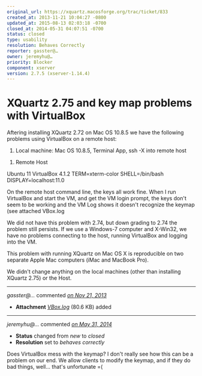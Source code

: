 ```yaml
---
original_url: https://xquartz.macosforge.org/trac/ticket/833
created_at: 2013-11-21 10:04:27 -0800
updated_at: 2015-08-13 02:03:18 -0700
closed_at: 2014-05-31 04:07:51 -0700
status: closed
type: usability
resolution: Behaves Correctly
reporter: gasster@…
owner: jeremyhu@…
priority: Blocker
component: xserver
version: 2.7.5 (xserver-1.14.4)
---
```


XQuartz 2.75 and key map problems with VirtualBox
=================================================


Aftering installing XQuartz 2.72 on Mac OS 10.8.5 we have the following problems using VirtualBox on a remote host:

1.  Local machine: Mac OS 10.8.5, Terminal App, ssh -X into remote host

<!-- -->

1.  Remote Host

Ubuntu 11
VirtualBox 4.1.2
TERM=xterm-color
SHELL=/bin/bash
DISPLAY=localhost:11.0

On the remote host command line, the keys all work fine.
When I run VirtualBox and start the VM, and get the VM login prompt, the keys don't seem to be working and the VM Log shows it doesn't recognize the keymap (see attached VBox.log

We did not have this problem with 2.74, but down grading to 2.74 the problem still persists.
If we use a Windows-7 computer and X-Win32, we have no problems connecting to the host, running VirtualBox and logging into the VM.

This problem with running XQuartz on Mac OS X is reproducible on two separate Apple Mac computers (iMac and MacBook Pro).

We didn't change anything on the local machines (other than installing XQuartz 2.75) or the Host.



---

*gasster@…* commented *[on Nov 21, 2013](https://xquartz.macosforge.org/trac/attachment/ticket/833/VBox.log "November 21, 2013 at 10:05 AM PST")*

-   **Attachment** *[VBox.log](../attachment/ticket/833/VBox.log)* (80.6 KB) added



---

*jeremyhu@…* commented *[on May 31, 2014](https://xquartz.macosforge.org/trac/ticket/833#comment:1 "May 31, 2014 at 4:07 AM PDT")*

-   **Status** changed from *new* to *closed*
-   **Resolution** set to *behaves correctly*

Does VirtualBox mess with the keymap? I don't really see how this can be a problem on our end. We allow clients to modify the keymap, and if they do bad things, well... that's unfortunate =(



